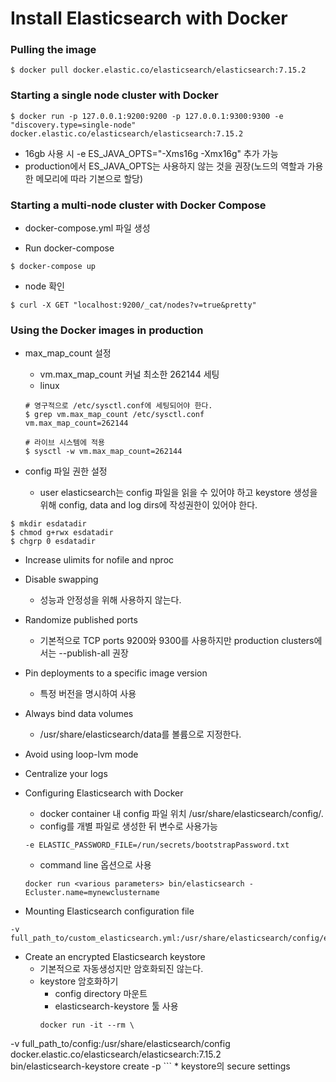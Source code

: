 # Install Elasticsearch with Docker


### Pulling the image
```
$ docker pull docker.elastic.co/elasticsearch/elasticsearch:7.15.2
```


### Starting a single node cluster with Docker
```
$ docker run -p 127.0.0.1:9200:9200 -p 127.0.0.1:9300:9300 -e "discovery.type=single-node" docker.elastic.co/elasticsearch/elasticsearch:7.15.2
```
* 16gb 사용 시 -e ES_JAVA_OPTS="-Xms16g -Xmx16g" 추가 가능
* production에서 ES_JAVA_OPTS는 사용하지 않는 것을 권장(노드의 역할과 가용한 메모리에 따라 기본으로 할당)

### Starting a multi-node cluster with Docker Compose
* docker-compose.yml 파일 생성

* Run docker-compose
```
$ docker-compose up
```

* node 확인
```
$ curl -X GET "localhost:9200/_cat/nodes?v=true&pretty"
```

### Using the Docker images in production
* max_map_count 설정
  * vm.max_map_count 커널 최소한 262144 세팅
  * linux 
  ```
  # 영구적으로 /etc/sysctl.conf에 세팅되어야 한다.
  $ grep vm.max_map_count /etc/sysctl.conf
  vm.max_map_count=262144
  
  # 라이브 시스템에 적용
  $ sysctl -w vm.max_map_count=262144
  ```

* config 파일 권한 설정
  * user elasticsearch는 config 파일을 읽을 수 있어야 하고 keystore 생성을 위해 config, data and log dirs에 작성권한이 있어야 한다.
```
$ mkdir esdatadir
$ chmod g+rwx esdatadir
$ chgrp 0 esdatadir
```

* Increase ulimits for nofile and nproc

* Disable swapping
  * 성능과 안정성을 위해 사용하지 않는다.

* Randomize published ports
  * 기본적으로 TCP ports 9200와 9300를 사용하지만 production clusters에서는 --publish-all 권장

* Pin deployments to a specific image version
  * 특정 버전을 명시하여 사용

* Always bind data volumes
  * /usr/share/elasticsearch/data를 볼륨으로 지정한다.

* Avoid using loop-lvm mode
* Centralize your logs
* Configuring Elasticsearch with Docker
  * docker container 내 config 파일 위치 /usr/share/elasticsearch/config/.
  * config를 개별 파일로 생성한 뒤 변수로 사용가능
  ```
  -e ELASTIC_PASSWORD_FILE=/run/secrets/bootstrapPassword.txt
  ```
  * command line 옵션으로 사용
  ```
  docker run <various parameters> bin/elasticsearch -Ecluster.name=mynewclustername
  ```
* Mounting Elasticsearch configuration file
```
-v full_path_to/custom_elasticsearch.yml:/usr/share/elasticsearch/config/elasticsearch.yml
```

* Create an encrypted Elasticsearch keystore
  * 기본적으로 자동생성지만 암호화되진 않는다.
  * keystore 암호화하기 
    * config directory 마운트
    * elasticsearch-keystore 툴 사용
    ```
    docker run -it --rm \
-v full_path_to/config:/usr/share/elasticsearch/config \
docker.elastic.co/elasticsearch/elasticsearch:7.15.2 \
bin/elasticsearch-keystore create -p
    ```
    * keystore의 secure settings 
